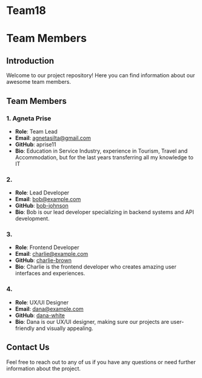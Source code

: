 # Team18
# Team Members

## Introduction
Welcome to our project repository! Here you can find information about our awesome team members.

## Team Members

### 1. Agneta Prise
- **Role**: Team Lead
- **Email**: agnetasilta@gmail.com
- **GitHub**: aprise11
- **Bio**: Education in Service Industry, experience in Tourism, Travel and Accommodation, but for the last years transferring all my knowledge to IT

### 2.
- **Role**: Lead Developer
- **Email**: bob@example.com
- **GitHub**: [bob-johnson](https://github.com/bob-johnson)
- **Bio**: Bob is our lead developer specializing in backend systems and API development.

### 3. 
- **Role**: Frontend Developer
- **Email**: charlie@example.com
- **GitHub**: [charlie-brown](https://github.com/charlie-brown)
- **Bio**: Charlie is the frontend developer who creates amazing user interfaces and experiences.

### 4. 
- **Role**: UX/UI Designer
- **Email**: dana@example.com
- **GitHub**: [dana-white](https://github.com/dana-white)
- **Bio**: Dana is our UX/UI designer, making sure our projects are user-friendly and visually appealing.

## Contact Us
Feel free to reach out to any of us if you have any questions or need further information about the project.
